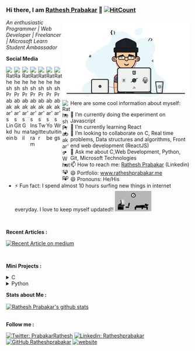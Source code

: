 ### Hi there, I am [Rathesh Prabakar](https://www.ratheshprabakar.me) 👋  [![HitCount](http://hits.dwyl.com/Ratheshprabakar/Ratheshprabakar.svg)](http://hits.dwyl.com/Ratheshprabakar/Ratheshprabakar)    

<img align="right" src="code.gif" width=350px;>
 

*An enthusiastic Programmer | Web Developer | Freelancer | Microsoft Learn Student Ambassador*
<!--
**Ratheshprabakar/Ratheshprabakar** is a ✨ _special_ ✨ repository because its `README.md` (this file) appears on your GitHub profile.
-->




**Social Media**


<a href="https://linkedin.com/in/ratheshprabakar" target="_blank">
  <img align="left" alt="Rathesh Prabakar's Linkdein" width="22px" src="https://cdn.jsdelivr.net/npm/simple-icons@v3/icons/linkedin.svg" />
</a>
<a href="https://github.com/Ratheshprabakar" target="_blank">
  <img align="left" alt="Rahesh Prabakar's Github" width="22px" src="https://cdn.jsdelivr.net/npm/simple-icons@v3/icons/github.svg" />
</a>
<!--<a href="">
  <img align="left" alt="" width="22px" src="https://cdn.jsdelivr.net/npm/simple-icons@v3/icons/telegram.svg" />
</a>-->
<a href="mailto:ratheshprabakar@gmail.com" target="_blank">
  <img align="left" alt="Rathesh Prabakar's Gmail" width="22px" src="https://cdn.jsdelivr.net/npm/simple-icons@v3/icons/gmail.svg" />
</a>
<a href="https://www.instagram.com/ratheshprabakar/" target="_blank">
  <img align="left" alt="Rathesh Prabakar's Instagram" width="22px" src="https://cdn.jsdelivr.net/npm/simple-icons@v3/icons/instagram.svg" />
</a>
<a href="https://twitter.com/PrabakarRathesh" target="_blank">
  <img align="left" alt="Rathesh Prabakar's Twitter" width="22px" src="https://cdn.jsdelivr.net/npm/simple-icons@v3/icons/twitter.svg" />
</a>
<a href="https://www.youtube.com/channel/UCBiI02qZZ0uupivfAZ5QR5Q" target="_blank">
  <img align="left" alt="Rathesh Prabakar's Youtube" width="22px" src="https://cdn.jsdelivr.net/npm/simple-icons@v3/icons/youtube.svg" />
</a>
<a href="https://medium.com/@ratheshprabakar" target="_blank">
  <img align="left" alt="Rathesh Prabakar's Writings" width="22px" src="https://cdn.jsdelivr.net/npm/simple-icons@v3/icons/medium.svg" />
</a>
<a href="https://wa.me/918124807980" target="_blank">
  <img align="left" alt="Rathesh Prabakar's Whatsapp" width="22px" src="https://cdn.jsdelivr.net/npm/simple-icons@v3/icons/whatsapp.svg" />
</a>

<br/>
<br/>

Here are some cool information about myself:

- 🔭 I’m currently doing the experiment on Javascript  
- 🌱 I’m currently learning React
- 👯 I’m looking to collaborate on C, Real time problems, Data structures and algorithms, Front end web development (ReactJS)
- 💬 Ask me about C,Web Development, Python, Git, Microsoft Technologies
- 📫 How to reach me: [Rathesh Prabakar](https://linkedin.com/in/Ratheshprabakar) (Linkedin)
- 😄 Portfolio: www.ratheshprabakar.me
- 😄 Pronouns: He/His
- ⚡ Fun fact: I spend almost 10 hours surfing new things in internet everyday. I love to keep myself updated!!  <img src="code1.gif" width=100px;>



<br>

**Recent Articles :**

<a target="_blank" href="https://github-readme-medium-recent-article.vercel.app/medium/@ratheshprabakar/0"><img src="https://github-readme-medium-recent-article.vercel.app/medium/@ratheshprabakar/0" alt="Recent Article on medium"></img></a>  

<br>

**Mini Projects :**

<details>
<summary>C</summary>
<ul>
<li><a href ="https://github.com/Ratheshprabakar/Food-Ordering-System" target="_blank">Food Ordering System</a></li>
<li><a href ="https://github.com/Ratheshprabakar/Contact-Management-System" target="_blank">Contact Management System</a></li>
<li><a href ="https://github.com/Ratheshprabakar/Ticket_booking-cancellation_system" target="_blank">Ticket Booking Cancellation System</a></li>
<li><a href ="https://github.com/Ratheshprabakar/Bank-Gift-Card-System" target="_blank">Bank Gift Card System</a></li>
<li><a href ="https://github.com/Ratheshprabakar/Flames-App" target="_blank">Flames Application</a></li>
<li><a href ="https://github.com/Ratheshprabakar/Expression-Evaluator" target="_blank">Expression Evaluator</a></li>
<li><a href ="https://github.com/Ratheshprabakar/ATM-Machine" target="_blank">ATM Machine</a></li>
</ul>
</details>

<details>
<summary>Python</summary>
<ul>
<li><a href ="https://github.com/Ratheshprabakar/War-Card-Game" target="_blank">War Card Game</a></li>
<li><a href ="https://github.com/Ratheshprabakar/Smart-Message-Alert-System" target="_blank">Smart Message Alert System</a></li>
</ul>
</details>


**Stats about Me :**

<a href="https://github.com/Ratheshprabakar" target="_blank">
 <img align="center" src="https://github-readme-stats.vercel.app/api?username=Ratheshprabakar&show_icons=true&theme=dracula&line_height=15" alt="Rathesh Prabakar's github stats"/>
</a>

<br>
<br>

**Follow me :**

[![Twitter: PrabakarRathesh](https://img.shields.io/twitter/follow/PrabakarRathesh?style=social)](https://twitter.com/PrabakarRathesh)
[![Linkedin: Ratheshprabakar](https://img.shields.io/badge/-Ratheshprabakar-blue?style=flat-square&logo=Linkedin&logoColor=white&link=https://www.linkedin.com/in/Ratheshprabakar/)](https://www.linkedin.com/in/Ratheshprabakar/)
[![GitHub Ratheshprabakar](https://img.shields.io/github/followers/Ratheshprabakar?label=follow&style=social)](https://github.com/Ratheshprabakar)
[![website](https://img.shields.io/badge/PortfolioWebsite-ratheshprabakar.me-2648ff?style=flat-square&logo=google-chrome)](https://ratheshprabakar.me/)

